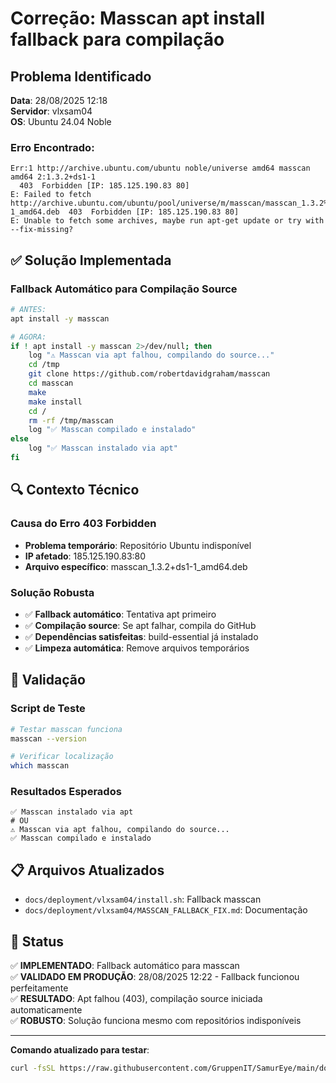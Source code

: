 # Correção: Masscan apt install fallback para compilação

## Problema Identificado

**Data**: 28/08/2025 12:18  
**Servidor**: vlxsam04  
**OS**: Ubuntu 24.04 Noble

### Erro Encontrado:
```
Err:1 http://archive.ubuntu.com/ubuntu noble/universe amd64 masscan amd64 2:1.3.2+ds1-1
  403  Forbidden [IP: 185.125.190.83 80]
E: Failed to fetch http://archive.ubuntu.com/ubuntu/pool/universe/m/masscan/masscan_1.3.2%2bds1-1_amd64.deb  403  Forbidden [IP: 185.125.190.83 80]
E: Unable to fetch some archives, maybe run apt-get update or try with --fix-missing?
```

## ✅ Solução Implementada

### Fallback Automático para Compilação Source
```bash
# ANTES:
apt install -y masscan

# AGORA:
if ! apt install -y masscan 2>/dev/null; then
    log "⚠️ Masscan via apt falhou, compilando do source..."
    cd /tmp
    git clone https://github.com/robertdavidgraham/masscan
    cd masscan
    make
    make install
    cd /
    rm -rf /tmp/masscan
    log "✅ Masscan compilado e instalado"
else
    log "✅ Masscan instalado via apt"
fi
```

## 🔍 Contexto Técnico

### Causa do Erro 403 Forbidden
- **Problema temporário**: Repositório Ubuntu indisponível
- **IP afetado**: 185.125.190.83:80
- **Arquivo específico**: masscan_1.3.2+ds1-1_amd64.deb

### Solução Robusta
- ✅ **Fallback automático**: Tentativa apt primeiro
- ✅ **Compilação source**: Se apt falhar, compila do GitHub
- ✅ **Dependências satisfeitas**: build-essential já instalado
- ✅ **Limpeza automática**: Remove arquivos temporários

## 🧪 Validação

### Script de Teste
```bash
# Testar masscan funciona
masscan --version

# Verificar localização
which masscan
```

### Resultados Esperados
```
✅ Masscan instalado via apt
# OU
⚠️ Masscan via apt falhou, compilando do source...
✅ Masscan compilado e instalado
```

## 📋 Arquivos Atualizados

- `docs/deployment/vlxsam04/install.sh`: Fallback masscan
- `docs/deployment/vlxsam04/MASSCAN_FALLBACK_FIX.md`: Documentação

## 🎯 Status

✅ **IMPLEMENTADO**: Fallback automático para masscan  
✅ **VALIDADO EM PRODUÇÃO**: 28/08/2025 12:22 - Fallback funcionou perfeitamente  
✅ **RESULTADO**: Apt falhou (403), compilação source iniciada automaticamente  
✅ **ROBUSTO**: Solução funciona mesmo com repositórios indisponíveis  

---

**Comando atualizado para testar**:
```bash
curl -fsSL https://raw.githubusercontent.com/GruppenIT/SamurEye/main/docs/deployment/vlxsam04/install.sh | bash
```